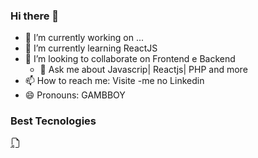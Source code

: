 ### Hi there 👋

- 🔭 I’m currently working on ...        
- 🌱 I’m currently learning  ReactJS
- 👯 I’m looking to collaborate on  Frontend e Backend
  -   💬 Ask me about  Javascrip| Reactjs| PHP and more 
- 📫 How to reach me:  Visite -me no Linkedin       
- 😄 Pronouns:  GAMBBOY         
    
### Best Tecnologies

<div> 
  <svg xmlns="http://www.w3.org/2000/svg" width="16" height="16" fill="currentColor" class="bi bi-filetype-js" viewBox="0 0 16 16">
  <path fill-rule="evenodd" d="M14 4.5V14a2 2 0 0 1-2 2H8v-1h4a1 1 0 0 0 1-1V4.5h-2A1.5 1.5 0 0 1 9.5 3V1H4a1 1 0 0 0-1 1v9H2V2a2 2 0 0 1 2-2h5.5L14 4.5ZM3.186 15.29a1.176 1.176 0 0 1-.111-.449h.765a.578.578 0 0 0 .255.384c.07.049.153.087.249.114.095.028.202.041.319.041.164 0 .302-.023.413-.07a.559.559 0 0 0 .255-.193.507.507 0 0 0 .085-.29.387.387 0 0 0-.153-.326c-.101-.08-.255-.144-.462-.193l-.619-.143a1.72 1.72 0 0 1-.539-.214 1.001 1.001 0 0 1-.351-.367 1.068 1.068 0 0 1-.123-.524c0-.244.063-.457.19-.639.127-.181.303-.322.528-.422.224-.1.483-.149.776-.149.305 0 .564.05.78.152.216.102.383.239.5.41.12.17.186.359.2.566h-.75a.56.56 0 0 0-.12-.258.624.624 0 0 0-.247-.181.923.923 0 0 0-.369-.068c-.217 0-.388.05-.513.152a.472.472 0 0 0-.184.384c0 .121.048.22.143.3a.97.97 0 0 0 .405.175l.62.143c.218.05.406.12.566.211.16.09.285.21.375.358.09.148.135.335.135.56 0 .247-.063.466-.188.656a1.216 1.216 0 0 1-.539.439c-.234.105-.52.158-.858.158-.254 0-.476-.03-.665-.09a1.404 1.404 0 0 1-.478-.252 1.13 1.13 0 0 1-.29-.375Zm-3.104-.033A1.32 1.32 0 0 1 0 14.791h.765a.576.576 0 0 0 .073.27.499.499 0 0 0 .454.246c.19 0 .33-.055.422-.164.092-.11.138-.265.138-.466v-2.745h.79v2.725c0 .44-.119.774-.357 1.005-.236.23-.564.345-.984.345a1.59 1.59 0 0 1-.569-.094 1.145 1.145 0 0 1-.407-.266 1.14 1.14 0 0 1-.243-.39Z"/>
</svg>
</div>
